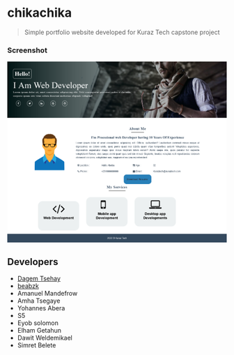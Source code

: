 # chikachika

> Simple portfolio website 
> developed for Kuraz Tech capstone project

### Screenshot

![image info](./img/screenshot.png)

## Developers

 - [Dagem Tsehay](https://github.com/dagemtsehay1/)
 - [beabzk](https://github.com/beabzk)
 - Amanuel Mandefrow
 - Amha Tsegaye
 - Yohannes Abera
 - S5
 - Eyob solomon
 - Elham Getahun
 - Dawit Weldemikael
 - Simret Belete

